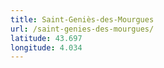 ```yaml
---
title: Saint-Geniès-des-Mourgues
url: /saint-genies-des-mourgues/
latitude: 43.697
longitude: 4.034
---
```

